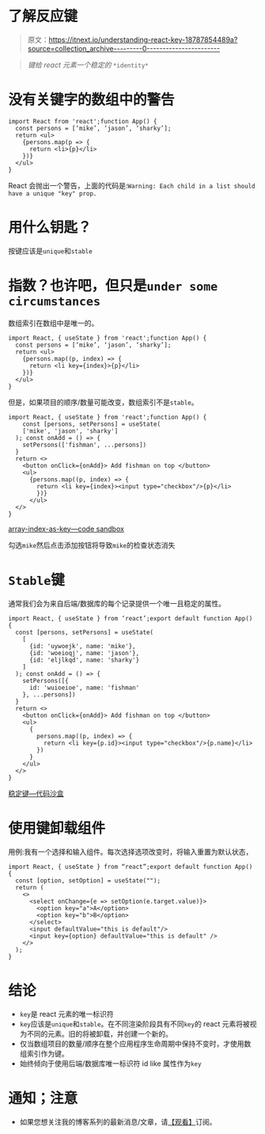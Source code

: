 # 了解反应键

> 原文：<https://itnext.io/understanding-react-key-18787854489a?source=collection_archive---------0----------------------->

> *键给 react 元素一个稳定的* `*identity*`

# 没有关键字的数组中的警告

```
import React from 'react';function App() {
  const persons = [‘mike’, ‘jason’, ‘sharky’];
  return <ul>
    {persons.map(p => {
      return <li>{p}</li>
    })}
  </ul>
}
```

React 会抛出一个警告，上面的代码是:`Warning: Each child in a list should have a unique "key" prop.`

# 用什么钥匙？

按键应该是`unique`和`stable`

# 指数？也许吧，但只是`under some circumstances`

数组索引在数组中是唯一的。

```
import React, { useState } from 'react';function App() {
  const persons = [‘mike’, ‘jason’, ‘sharky’];
  return <ul>
    {persons.map((p, index) => {
      return <li key={index}>{p}</li>
    })}
  </ul>
}
```

但是，如果项目的顺序/数量可能改变，数组索引不是`stable`。

```
import React, { useState } from 'react';function App() {
    const [persons, setPersons] = useState(
    ['mike', 'jason', 'sharky']
  ); const onAdd = () => {
    setPersons(['fishman', ...persons])
  }
  return <>
    <button onClick={onAdd}> Add fishman on top </button>
    <ul>
      {persons.map((p, index) => {
        return <li key={index}><input type="checkbox"/>{p}</li>
        })}
      </ul>
  </>
}
```

[array-index-as-key—code sandbox](https://codesandbox.io/s/staging-resonance-vy7eq)

勾选`mike`然后点击添加按钮将导致`mike`的检查状态消失

# `Stable`键

通常我们会为来自后端/数据库的每个记录提供一个唯一且稳定的属性。

```
import React, { useState } from ‘react’;export default function App() {
  const [persons, setPersons] = useState(
    [
      {id: 'uywoejk', name: 'mike'},
      {id: 'woeioqj', name: 'jason'},
      {id: 'eljlkqd', name: 'sharky'}
    ]
  ); const onAdd = () => {
    setPersons([{
      id: 'wuioeioe', name: 'fishman'
    }, ...persons])
  }
  return <>
    <button onClick={onAdd}> Add fishman on top </button>
    <ul>
      {
        persons.map((p, index) => {
          return <li key={p.id}><input type="checkbox"/>{p.name}</li>
        })
      }
    </ul>
  </>
}
```

[稳定键—代码沙盒](https://codesandbox.io/s/gallant-visvesvaraya-0b3lo)

# 使用键卸载组件

用例:我有一个选择和输入组件。每次选择选项改变时，将输入重置为默认状态，

```
import React, { useState } from “react”;export default function App() {
  const [option, setOption] = useState("");
  return (
    <>
      <select onChange={e => setOption(e.target.value)}>
        <option key="a">A</option>
        <option key="b">B</option>
      </select>
      <input defaultValue="this is default"/>
      <input key={option} defaultValue="this is default" />
    </>
  );
}
```

# 结论

*   `key`是 react 元素的唯一标识符
*   `key`应该是`unique`和`stable`。在不同渲染阶段具有不同`key`的 react 元素将被视为不同的元素。旧的将被卸载，并创建一个新的。
*   仅当数组项目的数量/顺序在整个应用程序生命周期中保持不变时，才使用数组索引作为键。
*   始终倾向于使用后端/数据库唯一标识符 id like 属性作为`key`

# 通知；注意

*   如果您想关注我的博客系列的最新消息/文章，请[【观看】](https://github.com/n0ruSh/blogs/)订阅。